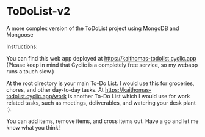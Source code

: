 # ToDoList-v2
A more complex version of the ToDoList project using MongoDB and Mongoose

Instructions: 

You can find this web app deployed at https://kaithomas-todolist.cyclic.app
(Please keep in mind that Cyclic is a completely free service, so my webapp runs a touch slow.)

At the root directory is your main To-Do List. I would use this for groceries, chores, and other day-to-day tasks. At https://kaithomas-todolist.cyclic.app/work is another To-Do List which I would use for work related tasks, such as meetings, deliverables, and watering your desk plant :).

You can add items, remove items, and cross items out. Have a go and let me know what you think!
